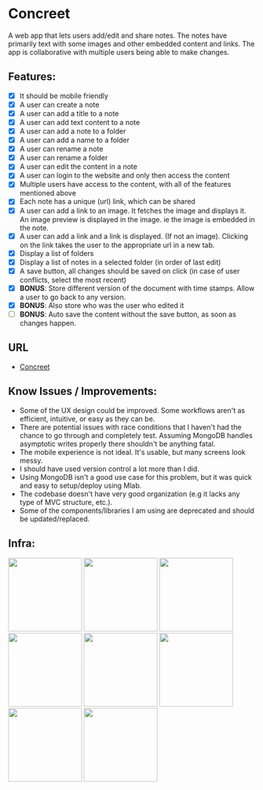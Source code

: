 # Concreet

A web app that lets users add/edit and share notes. The notes have primarily text with some images and other embedded content and links. The app is collaborative with multiple users being able to make changes.

## Features:
- [x] It should be mobile friendly
- [x] A user can create a note
- [x] A user can add a title to a note
- [x] A user can add text content to a note
- [x] A user can add a note to a folder
- [x] A user can add a name to a folder
- [x] A user can rename a note
- [x] A user can rename a folder
- [x] A user can edit the content in a note
- [x] A user can login to the website and only then access the content
- [x] Multiple users have access to the content, with all of the features mentioned above
- [x] Each note has a unique (url) link, which can be shared
- [x] A user can add a link to an image. It fetches the image and displays it. An image preview is displayed in the image. ie the image is embedded in the note.
- [x] A user can add a link and a link is displayed. (If not an image). Clicking on the link takes the user to the appropriate url in a new tab.
- [x] Display a list of folders
- [x] Display a list of notes in a selected folder (in order of last edit)
- [x] A save button, all changes should be saved on click (in case of user conflicts, select the most recent)
- [x] **BONUS**: Store different version of the document with time stamps. Allow a user to go back to any version.
- [x] **BONUS**: Also store who was the user who edited it
- [ ] **BONUS**: Auto save the content without the save button, as soon as changes happen.

## URL
* [Concreet](https://concreet.herokuapp.com)

## Know Issues / Improvements:
- Some of the UX design could be improved. Some workflows aren't as efficient, intuitive, or easy as they can be.
- There are potential issues with race conditions that I haven't had the chance to go through and completely test. Assuming MongoDB handles asymptotic writes properly there shouldn't be anything fatal.
- The mobile experience is not ideal. It's usable, but many screens look messy.
- I should have used version control a lot more than I did.
- Using MongoDB isn't a good use case for this problem, but it was quick and easy to setup/deploy using Mlab.
- The codebase doesn't have very good organization (e.g it lacks any type of MVC structure, etc.).
- Some of the components/libraries I am using are deprecated and should be updated/replaced.

## Infra:
<img src="https://getdeveloper.net/wp-content/uploads/2018/02/semantic.png" width="150"> <img src="http://pluspng.com/img-png/nodejs-logo-png-node-js-development-296.png" width="150"> <img src="https://cacm.acm.org/system/assets/0002/7119/042117_Theodo_MongoDB.large.jpg?1492791427&1492791427" width="150"> <img src="https://dailysmarty-production.s3.amazonaws.com/uploads/post/img/509/feature_thumb_heroku-logo.jpg" width="150"> <img src="https://www.electronicsmedia.info/wp-content/uploads/2017/08/Mlab.png" width="150"> <img src="https://camo.githubusercontent.com/a43de8ca816e78b1c2666f7696f449b2eeddbeca/68747470733a2f2f63646e2e7261776769742e636f6d2f7075676a732f7075672d6c6f676f2f656563343336636565386664396431373236643738333963626539396431663639343639326330632f5356472f7075672d66696e616c2d6c6f676f2d5f2d636f6c6f75722d3132382e737667" width="150"> <img src="https://redislabs.com/wp-content/themes/redislabs/assets/images/redis-e-logo.svg" width="150"> <img src="https://iframely.com/r2/v286/img/thumbnail-iframely.jpg" width="150">
